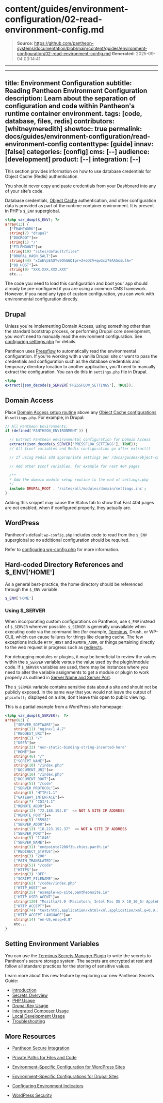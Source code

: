 # content/guides/environment-configuration/02-read-environment-config.md

> **Source**: https://github.com/pantheon-systems/documentation/blob/main/content/guides/environment-configuration/02-read-environment-config.md
> **Generated**: 2025-09-04 03:14:41

---

---
title: Environment Configuration
subtitle: Reading Pantheon Environment Configuration
description: Learn about the separation of configuration and code within Pantheon's runtime container environment.
tags: [code, database, files, redis]
contributors: [whitneymeredith]
showtoc: true
permalink: docs/guides/environment-configuration/read-environment-config
contenttype: [guide]
innav: [false]
categories: [config]
cms: [--]
audience: [development]
product: [--]
integration: [--]
---

This section provides information on how to use database credentials for Object Cache (Redis) authentication.

You should never copy and paste credentials from your Dashboard into any of your site's code.

Database credentials, [Object Cache](/object-cache) authentication, and other configuration data is provided as part of the runtime container environment. It is present in PHP's `$_ENV` superglobal.

```php
<?php var_dump($_ENV); ?>
array(13) {
  ["FRAMEWORK"]=>
  string(7) "drupal"
  ["DOCROOT"]=>
  string(1) "/"
  ["FILEMOUNT"]=>
  string(19) "sites/default/files"
  ["DRUPAL_HASH_SALT"]=>
  string(44) "xCoEVpEAOYv0OhG6QIpr+Z+oDIV+qwGcz79AAGssLlA="
  ["DB_HOST"]=>
  string(9) "XXX.XXX.XXX.XXX"
  etc...
```

The code you need to load this configuration and boot your app should already be pre-configured if you are using a common CMS framework. However, if you need any type of custom configuration, you can work with environmental configuration directly.

<Partial file="platform-considerations-connections.md" />

## Drupal

<Alert title="Warning" type="danger">

Unless you're implementing Domain Access, using something other than the standard bootstrap process, or performing Drupal core development, you won't need to manually read the environment configuration. See [configuring settings.php](/guides/php/settings-php) for details.

</Alert>

Pantheon uses [Pressflow](https://www.pressflow.org/) to automatically read the environmental configuration. If you're working with a vanilla Drupal site or want to pass the credentials and configuration such as the database credentials and temporary directory location to another application, you'll need to manually extract the configuration. You can do this in `settings.php` file in Drupal.

```php
<?php
extract(json_decode($_SERVER['PRESSFLOW_SETTINGS'], TRUE));
```

## Domain Access

Place [Domain Access setup routine](https://www.drupal.org/node/1096962) above any [Object Cache configurations](/object-cache/drupal) in `settings.php`. For example, in Drupal:

```php
// All Pantheon Environments.
if (defined('PANTHEON_ENVIRONMENT')) {

  // Extract Pantheon environmental configuration for Domain Access
  extract(json_decode($_SERVER['PRESSFLOW_SETTINGS'], TRUE));
  // All $conf variables and Redis configuration go after extract()

  // If using Redis add appropriate settings per /docs/guides/object-cache/

  // Add other $conf variables, for example for Fast 404 pages

  /**
  * Add the domain module setup routine to the end of settings.php
  */
  include DRUPAL_ROOT . '/sites/all/modules/domain/settings.inc';
}
```

<Alert title="Note" type="info">

Adding this snippet may cause the Status tab to show that Fast 404 pages are not enabled, when if configured properly, they actually are.

</Alert>

## WordPress

Pantheon's default `wp-config.php` includes code to read from the `$_ENV` superglobal so no additional configuration should be required.

Refer to [configuring wp-config.php](/guides/php/wp-config-php) for more information.

## Hard-coded Directory References and $_ENV\['HOME']

As a general best-practice, the home directory should be referenced through the `$_ENV` variable:

```php
$_ENV['HOME']
```

### Using $_SERVER

When incorporating custom configurations on Pantheon, use `$_ENV` instead of `$_SERVER` wherever possible. `$_SERVER` is generally unavailable when executing code via the command line (for example, [Terminus](/terminus), Drush, or WP-CLI), which can cause failures for things like clearing cache. The few exceptions include `HTTP_HOST` and `REMOTE_ADDR`, or things pertaining directly to the web request in progress such as [redirects](/guides/domains).

For debugging modules or plugins, it may be beneficial to review the values within the `$_SERVER` variable versus the value used by the plugin/module code.  If `$_SERVER` variables are used, there may be instances where you need to alter the variable assignments to get a module or plugin to work properly as outlined in [Server Name and Server Port](/server_name-and-server_port).

<Alert title="Note" type="info">

The `$_SERVER` variable contains sensitive data about a site and should not be publicly exposed. In the same way that you would not leave the output of `phpinfo();` displayed on a site, don't leave this open to public viewing.

</Alert>

This is a partial example from a WordPress site homepage:

```php
<?php var_dump($_SERVER);  ?>
array(63) {
    ["SERVER_SOFTWARE"]=>
    string(11) "nginx/1.4.7"
    ["REQUEST_URI"]=>
    string(1) "/"
    ["USER"]=>
    string(32) "non-static-binding-string-inserted-here"
    ["HOME"]=>
    string(46) "/"
    ["SCRIPT_NAME"]=>
    string(10) "/index.php"
    ["DOCUMENT_URI"]=>
    string(10) "/index.php"
    ["DOCUMENT_ROOT"]=>
    string(51) "/code"
    ["SERVER_PROTOCOL"]=>
    string(8) "HTTP/1.1"
    ["GATEWAY_INTERFACE"]=>
    string(7) "CGI/1.1"
    ["REMOTE_ADDR"]=>
    string(12) "72.188.192.8"  <= NOT A SITE IP ADDRESS
    ["REMOTE_PORT"]=>
    string(5) "55982"
    ["SERVER_ADDR"]=>
    string(13) "10.223.192.37"  <= NOT A SITE IP ADDRESS
    ["SERVER_PORT"]=>
    string(5) "11846"
    ["SERVER_NAME"]=>
    string(31) "endpointe7208f3b.chios.panth.io"
    ["REDIRECT_STATUS"]=>
    string(3) "200"
    ["PATH_TRANSLATED"]=>
    string(51) "/code"
    ["HTTPS"]=>
    string(3) "OFF"
    ["SCRIPT_FILENAME"]=>
    string(62) "/code//index.php"
    ["HTTP_HOST"]=>
    string(25) "example-wp-site.pantheonsite.io"
    ["HTTP_USER_AGENT"]=>
    string(120) "Mozilla/5.0 (Macintosh; Intel Mac OS X 10_10_5) AppleWebKit/537.36 (KHTML, like Gecko)         Chrome/46.0.2490.80 Safari/537.36"
    ["HTTP_ACCEPT"]=>
    string(74) "text/html,application/xhtml+xml,application/xml;q=0.9,image/webp,*/*;q=0.8"
    ["HTTP_ACCEPT_LANGUAGE"]=>
    string(14) "en-US,en;q=0.8"
    etc...
}
```

## Setting Environment Variables

You can use the [Terminus Secrets Manager Plugin](https://github.com/pantheon-systems/terminus-secrets-manager-plugin) to write the secrets to Pantheon's secure storage system. The secrets are encrypted at rest and follow all standard practices for the storing of sensitive values.

Learn more about this new feature by exploring our new Pantheon Secrets Guide:
  * [Introduction](/guides/secrets)
  * [Secrets Overview](/guides/secrets/overview)
  * [PHP Usage](/guides/secrets/php)
  * [Drupal Key Usage](/guides/secrets/drupal)
  * [Integrated Composer Usage](/guides/secrets/composer)
  * [Local Development Usage](/guides/secrets/local)
  * [Troubleshooting](/guides/secrets/troubleshooting)


## More Resources

- [Pantheon Secure Integration](/guides/secure-development/secure-integration)

- [Private Paths for Files and Code](/guides/secure-development/private-paths)

- [Environment-Specific Configuration for WordPress Sites](/guides/environment-configuration/environment-specific-config)

- [Environment-Specific Configurations for Drupal Sites](/guides/environment-configuration/environment-specific-config-drupal)

- [Configuring Environment Indicators](/guides/environment-configuration/environment-indicator)

- [WordPress Security](/guides/wordpress-pantheon/wp-security)
